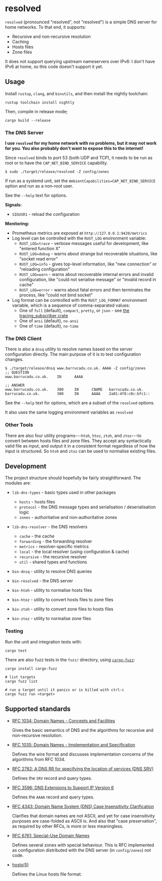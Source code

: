 resolved
========

`resolved` (pronounced "resolved", not "resolved") is a simple DNS
server for home networks.  To that end, it supports:

- Recursive and non-recursive resolution
- Caching
- Hosts files
- Zone files

It does not support querying upstream nameservers over IPv6: I don't
have IPv6 at home, so this code doesn't support it yet.


Usage
-----

Install `rustup`, `clang`, and `binutils`, and then install the
nightly toolchain:

```
rustup toolchain install nightly
```

Then, compile in release mode;

```
cargo build --release
```

### The DNS Server

**I use `resolved` for my home network with no problems, but it may
not work for you.  You also probably don't want to expose this to the
internet!**

Since `resolved` binds to port 53 (both UDP and TCP), it needs to be
run as root or to have the `CAP_NET_BIND_SERVICE` capability.

```
$ sudo ./target/release/resolved -Z config/zones
```

If run as a systemd unit, set the `AmbientCapabilities=CAP_NET_BIND_SERVICE`
option and run as a non-root user.

See the `--help` text for options.

**Signals:**

- `SIGUSR1` - reload the configuration

**Monitoring:**

- Prometheus metrics are exposed at `http://127.0.0.1:9420/metrics`
- Log level can be controlled with the `RUST_LOG` environment variable:
  - `RUST_LOG=trace` - verbose messages useful for development, like
    "entered function X"
  - `RUST_LOG=debug` - warns about strange but recoverable situations,
    like "socket read error"
  - `RUST_LOG=info` - gives top-level information, like "new
    connection" or "reloading configuration"
  - `RUST_LOG=warn` - warns about recoverable internal errors and
    invalid configuration, like "could not serialise message" or
    "invalid record in cache"
  - `RUST_LOG=error` - warns about fatal errors and then terminates
    the process, like "could not bind socket"
- Log format can be controlled with the `RUST_LOG_FORMAT` environment
  variable, which is a sequence of comma-separated values:
  - One of `full` (default), `compact`, `pretty`, or `json` - see [the
    tracing_subscriber crate][]
  - One of `ansi` (default), `no-ansi`
  - One of `time` (default), `no-time`

[the tracing_subscriber crate]: https://docs.rs/tracing-subscriber/latest/tracing_subscriber/fmt/format/index.html#formatters

### The DNS Client

There is also a `dnsq` utility to resolve names based on the server
configuration directly.  The main purpose of it is to test configuration
changes.

```
$ ./target/release/dnsq www.barrucadu.co.uk. AAAA -Z config/zones
;; QUESTION
www.barrucadu.co.uk.    IN      AAAA

;; ANSWER
www.barrucadu.co.uk.    300     IN      CNAME   barrucadu.co.uk.
barrucadu.co.uk.        300     IN      AAAA    2a01:4f8:c0c:bfc1::
```

See the `--help` text for options, which are a subset of the `resolved` options.

It also uses the same logging environment variables as `resolved`

### Other Tools

There are also four utility programs---`htoh`, `htoz`, `ztoh`, and
`ztoz`---to convert between hosts files and zone files.  They accept
any syntactically valid file as input, and output it in a consistent
format regardless of how the input is structured.  So `htoh` and
`ztoz` can be used to normalise existing files.


Development
-----------

The project structure should hopefully be fairly straightforward.  The
modules are:

- `lib-dns-types` - basic types used in other packages
  - `hosts`       - hosts files
  - `protocol`    - the DNS message types and serialisation / deserialisation logic
  - `zones`       - authoritative and non-authoritative zones

- `lib-dns-resolver` - the DNS resolvers
  - `cache`        - the cache
  - `forwarding`   - the forwarding resolver
  - `metrics`      - resolver-specific metrics
  - `local`        - the local resolver (using configuration & cache)
  - `recursive`    - the recursive resolver
  - `util`         - shared types and functions

- `bin-dnsq` - utility to resolve DNS queries

- `bin-resolved` - the DNS server

- `bin-htoh` - utility to normalise hosts files

- `bin-htoz` - utility to convert hosts files to zone files

- `bin-ztoh` - utility to convert zone files to hosts files

- `bin-ztoz` - utility to normalise zone files

### Testing

Run the unit and integration tests with:

```
cargo test
```

There are also fuzz tests in the `fuzz/` directory, using
[`cargo-fuzz`][]:

```
cargo install cargo-fuzz

# list targets
cargo fuzz list

# run a target until it panics or is killed with ctrl-c
cargo fuzz run <target>
```

[`cargo-fuzz`]: https://github.com/rust-fuzz/cargo-fuzz


Supported standards
-------------------

- [RFC 1034: Domain Names - Concepts and Facilities](https://datatracker.ietf.org/doc/html/rfc1034)

  Gives the basic semantics of DNS and the algorithms for recursive
  and non-recursive resolution.

- [RFC 1035: Domain Names - Implementation and Specification](https://datatracker.ietf.org/doc/html/rfc1035)

  Defines the wire format and discusses implementation concerns of the
  algorithms from RFC 1034.

- [RFC 2782: A DNS RR for specifying the location of services (DNS SRV)](https://datatracker.ietf.org/doc/html/rfc2782)

  Defines the `SRV` record and query types.

- [RFC 3596: DNS Extensions to Support IP Version 6](https://datatracker.ietf.org/doc/html/rfc3596)

  Defines the `AAAA` record and query types.

- [RFC 4343: Domain Name System (DNS) Case Insensitivity Clarification](https://datatracker.ietf.org/doc/html/rfc4343)

  Clarifies that domain names are not ASCII, and yet for case
  insensitivity purposes are case-folded as ASCII is.  And also that
  "case preservation", as required by other RFCs, is more or less
  meaningless.

- [RFC 6761: Special-Use Domain Names](https://datatracker.ietf.org/doc/html/rfc6761)

  Defines several zones with special behaviour.  This is RFC
  implemented as configuration distributed with the DNS server (in
  `config/zones`) not code.

- [hosts(5)](https://man7.org/linux/man-pages/man5/hosts.5.html)

  Defines the Linux hosts file format.

